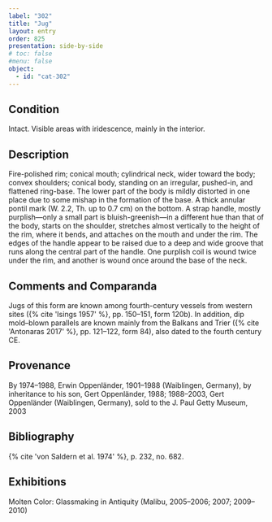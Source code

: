 ```yaml
---
label: "302"
title: "Jug"
layout: entry
order: 825
presentation: side-by-side
# toc: false
#menu: false 
object:
  - id: "cat-302"
---
```


## Condition

Intact. Visible areas with iridescence, mainly in the interior.

## Description

Fire-polished rim; conical mouth; cylindrical neck, wider toward the body; convex shoulders; conical body, standing on an irregular, pushed-in, and flattened ring-base. The lower part of the body is mildly distorted in one place due to some mishap in the formation of the base. A thick annular pontil mark (W. 2.2, Th. up to 0.7 cm) on the bottom. A strap handle, mostly purplish—only a small part is bluish-greenish—in a different hue than that of the body, starts on the shoulder, stretches almost vertically to the height of the rim, where it bends, and attaches on the mouth and under the rim. The edges of the handle appear to be raised due to a deep and wide groove that runs along the central part of the handle. One purplish coil is wound twice under the rim, and another is wound once around the base of the neck.

## Comments and Comparanda

Jugs of this form are known among fourth-century vessels from western sites ({% cite 'Isings 1957' %}, pp. 150–151, form 120b). In addition, dip mold–blown parallels are known mainly from the Balkans and Trier ({% cite 'Antonaras 2017' %}, pp. 121–122, form 84), also dated to the fourth century CE.

## Provenance

By 1974–1988, Erwin Oppenländer, 1901–1988 (Waiblingen, Germany), by inheritance to his son, Gert Oppenländer, 1988; 1988–2003, Gert Oppenländer (Waiblingen, Germany), sold to the J. Paul Getty Museum, 2003

## Bibliography

{% cite 'von Saldern et al. 1974' %}, p. 232, no. 682.

## Exhibitions

Molten Color: Glassmaking in Antiquity (Malibu, 2005–2006; 2007; 2009–2010)